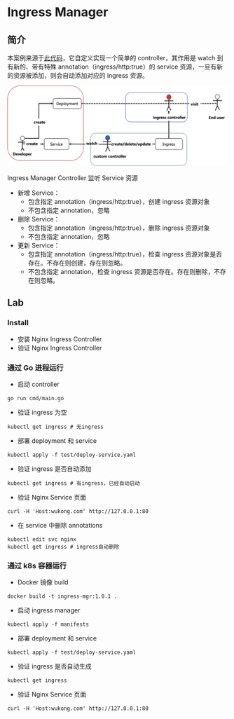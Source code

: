 # Ingress Manager

## 简介

本案例来源于[此代码](https://github.com/baidingtech/operator-lesson-demo.git)，它自定义实现一个简单的 controller，其作用是 watch 到有新的、带有特殊 annotation（ingress/http:true）的 service 资源，一旦有新的资源被添加，则会自动添加对应的 ingress 资源。

<img src="figures/image-20220912100551553.png" alt="image-20220912100551553" style="zoom:50%;" />

Ingress Manager Controller 监听 Service 资源

- 新增 Service：
  - 包含指定 annotation（ingress/http:true），创建 ingress 资源对象
  - 不包含指定 annotation，忽略
- 删除 Service：
  - 包含指定 annotation（ingress/http:true），删除 ingress 资源对象
  - 不包含指定 annotation，忽略
- 更新 Service：
  - 包含指定 annotation（ingress/http:true），检查 ingress 资源对象是否存在。不存在则创建，存在则忽略。
  - 不包含指定 annotation，检查 ingress 资源是否存在。存在则删除，不存在则忽略。

## Lab

### Install

- 安装 Nginx Ingress Controller
- 验证 Nginx Ingress Controller

### 通过 Go 进程运行

- 启动 controller
```shell
go run cmd/main.go
```

- 验证 ingress 为空
```shell
kubectl get ingress # 无ingress 
```

- 部署 deployment 和 service

```shell
kubectl apply -f test/deploy-service.yaml 
```

- 验证 ingress 是否自动添加

```shell
kubectl get ingress # 有ingress，已经自动启动 
```

- 验证 Nginx Service 页面
```shell
curl -H 'Host:wukong.com' http://127.0.0.1:80
```

- 在 service 中删除 annotations

```shell
kubectl edit svc nginx
kubectl get ingress # ingress自动删除
```

### 通过 k8s 容器运行

- Docker 镜像 build
```shell
docker build -t ingress-mgr:1.0.1 .
```

- 启动 ingress manager
```shell
kubectl apply -f manifests
```

- 部署 deployment 和 service
```shell
kubectl apply -f test/deploy-service.yaml 
```

- 验证 ingress 是否自动生成
```shell
kubectl get ingress
```

- 验证 Nginx Service 页面
```shell
curl -H 'Host:wukong.com' http://127.0.0.1:80
```

